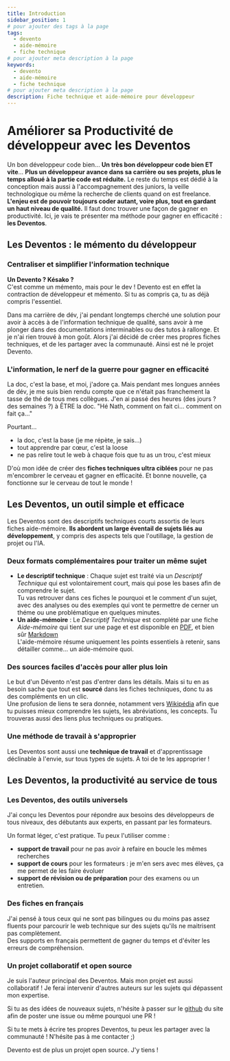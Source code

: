 ```yaml
---
title: Introduction
sidebar_position: 1
# pour ajouter des tags à la page
tags:
  - devento
  - aide-mémoire
  - fiche technique
# pour ajouter meta description à la page
keywords:
  - devento
  - aide-mémoire
  - fiche technique
# pour ajouter meta description à la page
description: Fiche technique et aide-mémoire pour développeur
---
```


# Améliorer sa Productivité de développeur avec les Deventos

Un bon développeur code bien... **Un très bon développeur code bien ET vite**...
**Plus un développeur avance dans sa carrière ou ses projets, plus le temps alloué à la partie code est réduite.** Le reste du temps est dédié à la conception mais aussi à l'accompagnement des juniors, la veille technologique ou même la recherche de clients quand on est freelance.
**L'enjeu est de pouvoir toujours coder autant, voire plus, tout en gardant un haut niveau de qualité.** Il faut donc trouver une façon de gagner en productivité.
Ici, je vais te présenter ma méthode pour gagner en efficacité : **les Deventos**.

## Les Deventos : le mémento du développeur

### Centraliser et simplifier l'information technique

**Un Devento ? Késako ?**  
C'est comme un mémento, mais pour le dev !
Devento est en effet la contraction de développeur et mémento.
Si tu as compris ça, tu as déjà compris l'essentiel.

Dans ma carrière de dév, j'ai pendant longtemps cherché une solution pour avoir à accès à de l'information technique de qualité, sans avoir à me plonger dans des documentations interminables ou des tutos à rallonge.
Et je n'ai rien trouvé à mon goût. Alors j'ai décidé de créer mes propres fiches techniques, et de les partager avec la communauté.
Ainsi est né le projet Devento.

### L'information, le nerf de la guerre pour gagner en efficacité

La doc, c'est la base, et moi, j'adore ça. Mais pendant mes longues années de dév, je me suis bien rendu compte que ce n'était pas franchement la tasse de thé de tous mes collègues.
J'en ai passé des heures (des jours ? des semaines ?) à ÊTRE la doc.
"Hé Nath, comment on fait ci... comment on fait ça..."

Pourtant...

- la doc, c'est la base (je me répète, je sais...)
- tout apprendre par cœur, c'est la loose
- ne pas relire tout le web à chaque fois que tu as un trou, c'est mieux

D'où mon idée de créer des **fiches techniques ultra ciblées** pour ne pas m'encombrer le cerveau et gagner en efficacité.
Et bonne nouvelle, ça fonctionne sur le cerveau de tout le monde !

## Les Deventos, un outil simple et efficace

Les Deventos sont des descriptifs techniques courts assortis de leurs fiches aide-mémoire.
**Ils abordent un large éventail de sujets liés au développement**, y compris des aspects tels que l'outillage, la gestion de projet ou l'IA.

### Deux formats complémentaires pour traiter un même sujet

- **Le descriptif technique** : Chaque sujet est traité via un _Descriptif Technique_ qui est volontairement court, mais qui pose les bases afin de comprendre le sujet.  
  Tu vas retrouver dans ces fiches le pourquoi et le comment d'un sujet, avec des analyses ou des exemples qui vont te permettre de cerner un théme ou une problématique en quelques minutes.
- **Un aide-mémoire** : Le _Descriptif Technique_ est complété par une fiche _Aide-mémoire_ qui tient sur une page et est disponible en [PDF](https://fr.wikipedia.org/wiki/Portable_Document_Format), et bien sûr [Markdown](https://fr.wikipedia.org/wiki/Markdown)  
  L'aide-mémoire résume uniquement les points essentiels à retenir, sans détailler comme... un aide-mémoire quoi.

### Des sources faciles d'accès pour aller plus loin

Le but d'un Dévento n'est pas d'entrer dans les détails. Mais si tu en as besoin sache que tout est **sourcé** dans les fiches techniques, donc tu as des compléments en un clic.  
Une profusion de liens te sera donnée, notamment vers [Wikipédia](https://fr.wikipedia.org/) afin que tu puisses mieux comprendre les sujets, les abréviations, les concepts. Tu trouveras aussi des liens plus techniques ou pratiques.

### Une méthode de travail à s'approprier

Les Deventos sont aussi une **technique de travail** et d'apprentissage déclinable à l'envie, sur tous types de sujets. À toi de te les approprier !

## Les Deventos, la productivité au service de tous

### Les Deventos, des outils universels

J'ai conçu les Deventos pour répondre aux besoins des développeurs de tous niveaux, des débutants aux experts, en passant par les formateurs.

Un format léger, c'est pratique. Tu peux l'utiliser comme :

- **support de travail** pour ne pas avoir à refaire en boucle les mêmes recherches
- **support de cours** pour les formateurs : je m'en sers avec mes élèves, ça me permet de les faire évoluer
- **support de révision ou de préparation** pour des examens ou un entretien.

### Des fiches en français

J'ai pensé à tous ceux qui ne sont pas bilingues ou du moins pas assez fluents pour parcourir le web technique sur des sujets qu'ils ne maitrisent pas complètement.  
Des supports en français permettent de gagner du temps et d'éviter les erreurs de compréhension.

### Un projet collaboratif et open source

Je suis l'auteur principal des Deventos. Mais mon projet est aussi collaboratif ! Je ferai intervenir d'autres auteurs sur les sujets qui dépassent mon expertise.

Si tu as des idées de nouveaux sujets, n'hésite à passer sur le [github](https://github.com/Nathaniel-Vaur-Henel/nathaniel-vaur-henel.github.io) du site afin de poster une issue ou même pourquoi une PR !

Si tu te mets à écrire tes propres Deventos, tu peux les partager avec la communauté ! N'hésite pas à me contacter ;)

Devento est de plus un projet open source. J'y tiens !